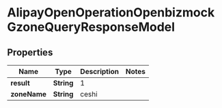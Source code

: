 

# AlipayOpenOperationOpenbizmockGzoneQueryResponseModel


## Properties

| Name | Type | Description | Notes |
|------------ | ------------- | ------------- | -------------|
|**result** | **String** | 1 |  |
|**zoneName** | **String** | ceshi |  |



